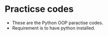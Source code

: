 # Practicse codes
* These are the Python OOP paractise codes.
* Requirement is to have python installed.